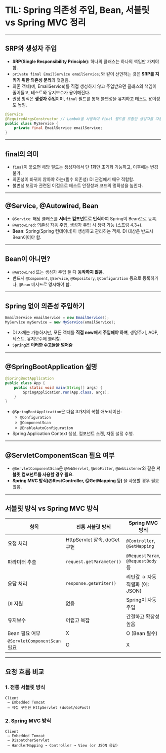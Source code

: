 
# TIL: Spring 의존성 주입, Bean, 서블릿 vs Spring MVC 정리

---

## SRP와 생성자 주입

- **SRP(Single Responsibility Principle)**: 하나의 클래스는 하나의 책임만 가져야 함.
- `private final EmailService emailService;`와 같이 선언하는 것은 **SRP를 지키기 위한 의존성 분리**의 첫걸음.
- 의존 객체(예, EmailService)를 직접 생성하지 않고 주입받으면 클래스의 책임이 줄어들고, 테스트와 유지보수가 용이해진다.
- 권장 방식은 **생성자 주입**이며, `final` 필드를 통해 불변성을 유지하고 테스트 용이성도 높임.

```java
@Service
@RequiredArgsConstructor // Lombok을 사용하여 final 필드를 포함한 생성자를 자동 생성
public class MyService {
    private final EmailService emailService;
}
```

---

## final의 의미

- `final`이 붙으면 해당 필드는 생성자에서 단 1회만 초기화 가능하고, 이후에는 변경 불가.
- 의존성이 바뀌지 않아야 하는(필수 의존성) DI 관점에서 매우 적합함.
- 불변성 보장과 관련된 이점으로 테스트 안정성과 코드의 명확성을 높인다.
---

## @Service, @Autowired, Bean

- `@Service`: 해당 클래스를 **서비스 컴포넌트로 인식**하여 Spring이 Bean으로 등록.
- `@Autowired`: 의존성 자동 주입, 생성자 주입 시 생략 가능 (스프링 4.3+).
- **Bean**: Spring(Spring 컨테이너)이 생성하고 관리하는 객체. DI 대상은 반드시 Bean이어야 함.

---

## Bean이 아니면?

- `@Autowired` 또는 생성자 주입 둘 다 **동작하지 않음**.
- 반드시 `@Component`, `@Service`, `@Repository`, `@Configuration` 등으로 등록하거나, `@Bean` 메서드로 명시해야 함.

---

## Spring 없이 의존성 주입하기

```java
EmailService emailService = new EmailService();
MyService myService = new MyService(emailService);
```

- DI 자체는 가능하지만, 모든 객체를 **직접 new해서 주입해야 하며**, 생명주기, AOP, 테스트, 유지보수에 불리함.
- **`Spring`은 이러한 수고들을 덜어줌**

---

## @SpringBootApplication 설명

```java
@SpringBootApplication
public class App {
    public static void main(String[] args) {
        SpringApplication.run(App.class, args);
    }
}
```

- `@SpringBootApplication`은 다음 3가지의 복합 애노테이션:
  - `@Configuration`
  - `@ComponentScan`
  - `@EnableAutoConfiguration`
- Spring Application Context 생성, 컴포넌트 스캔, 자동 설정 수행.

---

## @ServletComponentScan 필요 여부

- `@ServletComponentScan`은 `@WebServlet`, `@WebFilter`, `@WebListener`와 같은 **서블릿 컴포넌트를 사용할 경우 필요**.
- **Spring MVC 방식(@RestController, @GetMapping 등)** 을 사용할 경우 필요 없음.

---

## 서블릿 방식 vs Spring MVC 방식

| 항목 | 전통 서블릿 방식 | Spring MVC 방식 |
|------|------------------|-----------------|
| 요청 처리 | HttpServlet 상속, doGet 구현 | `@Controller`, `@GetMapping` |
| 파라미터 추출 | `request.getParameter()` | `@RequestParam`, `@RequestBody` 등 |
| 응답 처리 | `response.getWriter()` | 리턴값 → 자동 직렬화 (예: JSON) |
| DI 지원 | 없음 | Spring이 자동 주입 |
| 유지보수 | 어렵고 복잡 | 간결하고 확장성 높음 |
| Bean 필요 여부 | X | O (Bean 필수) |
| `@ServletComponentScan` 필요 | O | X |

---

## 요청 흐름 비교

### 1. 전통 서블릿 방식

```
Client
 → Embedded Tomcat
 → 직접 구현한 HttpServlet (doGet/doPost)
```

### 2. Spring MVC 방식

```
Client
 → Embedded Tomcat
 → DispatcherServlet
 → HandlerMapping → Controller → View (or JSON 응답)
```
